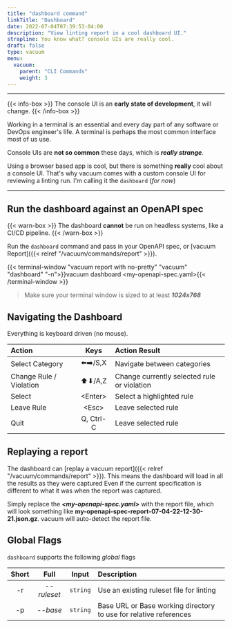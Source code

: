 ```yaml
---
title: "dashboard command"
linkTitle: "Dashboard"
date: 2022-07-04T07:39:53-04:00
description: "View linting report in a cool dashboard UI."
strapline: You know what? console UIs are really cool. 
draft: false
type: vacuum
menu:
  vacuum:
    parent: "CLI Commands"
    weight: 3
---
```


---

{{< info-box >}}
The console UI is an **early state of development**, it will change.
{{< /info-box >}}

Working in a terminal is an essential and every day part of any software or DevOps engineer's life. 
A terminal is perhaps the most common interface most of us use.

Console UIs are **not so common** these days, which is **_really strange_**. 

Using a browser based app is cool, but there is something **really** cool about a console UI. That's why
vacuum comes with a custom console UI for reviewing a linting run. I'm calling it the `dashboard` (_for now_)

---

## Run the dashboard against an OpenAPI spec

{{< warn-box >}}
The dashboard **cannot** be run on headless systems, like a CI/CD pipeline.
{{< /warn-box >}}

Run the `dashboard` command and pass in your OpenAPI spec, or 
[vacuum Report]({{< relref "/vacuum/commands/report" >}}).


{{< terminal-window
"vacuum report with no-pretty"
"vacuum"
"dashboard"
"-n">}}vacuum dashboard &lt;my-openapi-spec.yaml&gt;{{< /terminal-window >}}

> Make sure your terminal window is sized to at least **_1024x768_**

## Navigating the Dashboard

Everything is keyboard driven (no mouse).

| Action                  |     Keys      | Action Result                               |
|:------------------------|:-------------:|:--------------------------------------------|
| Select Category         |   ⬅️➡️/S,X    | Navigate between categories                 |
| Change Rule / Violation |    ⬆⬇/A,Z     | Change currently selected rule or violation |
| Select                  | &lt;Enter&gt; | Select a highlighted rule                   |
| Leave Rule              |  &lt;Esc&gt;  | Leave selected rule                         |
| Quit                    |   Q, Ctrl-C   | Leave selected rule                         |

## Replaying a report

The dashboard can [replay a vacuum report]({{< relref "/vacuum/commands/report" >}}). This means the dashboard
will load in all the results as they were captured Even if the current
specification is different to what it was when the report was captured.

Simply replace the **_&lt;my-openapi-spec.yaml&gt;_** with the report file, which will look something like 
**my-openapi-spec-report-07-04-22-12-30-21.json.gz**. vacuum will auto-detect the report file.

## Global Flags

`dashboard` supports the following _global_ flags

| Short |     Full     |  Input   | Description                                                       |
|:-----:|:------------:|:--------:|:------------------------------------------------------------------|
|  -r   | _--ruleset_  | `string` | Use an existing ruleset file for linting                          |
|  -p   | _--base_     | `string` | Base URL or Base working directory to use for relative references |
